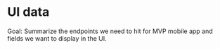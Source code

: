 # UI data 

Goal: Summarize the endpoints we need to hit for MVP mobile app and fields we want to display in the UI. 
